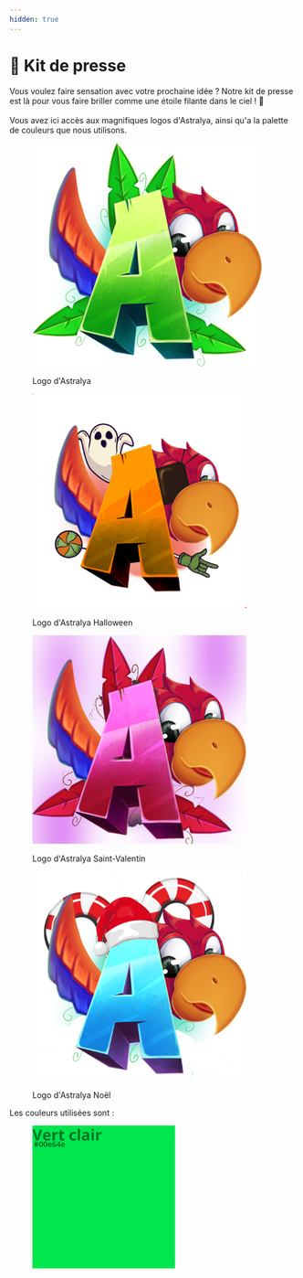 ```yaml
---
hidden: true
---
```


# 📃 Kit de presse

Vous voulez faire sensation avec votre prochaine idée ? Notre kit de presse est là pour vous faire briller comme une étoile filante dans le ciel ! 🌟\
\
Vous avez ici accès aux magnifiques logos d'Astralya, ainsi qu'a la palette de couleurs que nous utilisons.

<figure><img src="../.gitbook/assets/astralyalogo.png" alt=""><figcaption><p>Logo d'Astralya</p></figcaption></figure>

<div><figure><img src="../.gitbook/assets/astralya_halloween_final_6.png" alt="" width="375"><figcaption><p>Logo d'Astralya Halloween</p></figcaption></figure> <figure><img src="../.gitbook/assets/Astralya_SaintValentin2023_Logo.png" alt="" width="375"><figcaption><p>Logo d'Astralya Saint-Valentin</p></figcaption></figure></div>

<figure><img src="../.gitbook/assets/logo_astralya_noel.png" alt="" width="375"><figcaption><p>Logo d'Astralya Noël</p></figcaption></figure>

Les couleurs utilisées sont :

<div><figure><img src="../.gitbook/assets/Vert clair.png" alt="" width="250"><figcaption></figcaption></figure> <figure><img src="../.gitbook/assets/Vert foncé.png" alt="" width="250"><figcaption></figcaption></figure></div>
